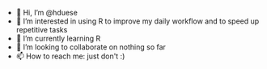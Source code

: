 - 👋 Hi, I’m @hduese
- 👀 I’m interested in using R to improve my daily workflow and to speed up repetitive tasks
- 🌱 I’m currently learning R
- 💞️ I’m looking to collaborate on nothing so far
- 📫 How to reach me: just don't :)

<!---
hduese/hduese is a ✨ special ✨ repository because its `README.md` (this file) appears on your GitHub profile.
You can click the Preview link to take a look at your changes.
--->
